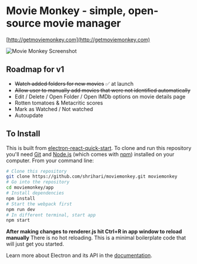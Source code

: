 # Movie Monkey - simple, open-source movie manager

[http://getmoviemonkey.com](http://getmoviemonkey.com)

![Movie Monkey Screenshot](http://getmoviemonkey.com/img/screenshot.jpg)

## Roadmap for v1
* ~~Watch added folders for new movies~~ ✅ at launch
* ~~Allow user to manually add movies that were not identified automatically~~
* Edit / Delete / Open Folder / Open IMDb options on movie details page
* Rotten tomatoes & Metacritic scores
* Mark as Watched / Not watched
* Autoupdate

## To Install

This is built from [electron-react-quick-start](https://github.com/alexakasanjeev/electron-react-quick-start). To clone and run this repository you'll need [Git](https://git-scm.com) and [Node.js](https://nodejs.org/en/download/) (which comes with [npm](http://npmjs.com)) installed on your computer. From your command line:

```bash
# Clone this repository
git clone https://github.com/shrihari/moviemonkey.git moviemonkey
# Go into the repository
cd moviemonkey/app
# Install dependencies
npm install
# Start the webpack first
npm run dev
# In different terminal, start app
npm start
```

**After making changes to renderer.js hit Ctrl+R in app window to reload manually**
There is no hot reloading. This is a minimal boilerplate code that will just get you started.

Learn more about Electron and its API in the [documentation](http://electron.atom.io/docs/latest).
